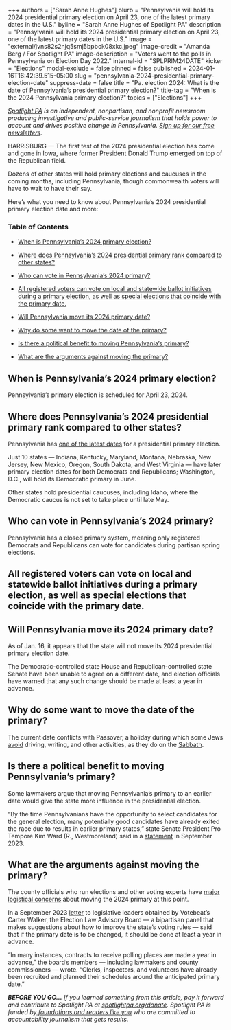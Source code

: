 +++
authors = ["Sarah Anne Hughes"]
blurb = "Pennsylvania will hold its 2024 presidential primary election on April 23, one of the latest primary dates in the U.S."
byline = "Sarah Anne Hughes of Spotlight PA"
description = "Pennsylvania will hold its 2024 presidential primary election on April 23, one of the latest primary dates in the U.S."
image = "external/jvns82s2njq5smj5bpbck08xkc.jpeg"
image-credit = "Amanda Berg / For Spotlight PA"
image-description = "Voters went to the polls in Pennsylvania on Election Day 2022."
internal-id = "SPLPRIM24DATE"
kicker = "Elections"
modal-exclude = false
pinned = false
published = 2024-01-16T16:42:39.515-05:00
slug = "pennsylvania-2024-presidential-primary-election-date"
suppress-date = false
title = "Pa. election 2024: What is the date of Pennsylvania’s presidential primary election?"
title-tag = "When is the 2024 Pennsylvania primary election?"
topics = ["Elections"]
+++

<a href="https://www.spotlightpa.org/"><em>Spotlight PA</em></a><em> is an independent, nonpartisan, and nonprofit newsroom producing investigative and public-service journalism that holds power to account and drives positive change in Pennsylvania. </em><a href="https://www.spotlightpa.org/newsletters"><em>Sign up for our free newsletters</em></a><em>.</em>

HARRISBURG — The first test of the 2024 presidential election has come and gone in Iowa, where former President Donald Trump emerged on top of the Republican field.

Dozens of other states will hold primary elections and caucuses in the coming months, including Pennsylvania, though commonwealth voters will have to wait to have their say.

Here’s what you need to know about Pennsylvania’s 2024 presidential primary election date and more:

### Table of Contents

- <a href="#spl-heading-1">When is Pennsylvania’s 2024 primary election?</a>

- <a href="#spl-heading-2">Where does Pennsylvania’s 2024 presidential primary rank compared to other states?</a>

- <a href="#spl-heading-3">Who can vote in Pennsylvania’s 2024 primary?</a>

- <a href="#spl-heading-4">All registered voters can vote on local and statewide ballot initiatives during a primary election, as well as special elections that coincide with the primary date.</a>

- <a href="#spl-heading-5">Will Pennsylvania move its 2024 primary date?</a>

- <a href="#spl-heading-6">Why do some want to move the date of the primary?</a>

- <a href="#spl-heading-7">Is there a political benefit to moving Pennsylvania’s primary?</a>

- <a href="#spl-heading-8">What are the arguments against moving the primary?</a>

<h2 id="spl-heading-1">When is Pennsylvania’s 2024 primary election?</h2>

Pennsylvania’s primary election is scheduled for April 23, 2024.

<h2 id="spl-heading-2">Where does Pennsylvania’s 2024 presidential primary rank compared to other states?</h2>

Pennsylvania has <a href="https://www.ncsl.org/elections-and-campaigns/2024-state-primary-election-dates">one of the latest dates</a> for a presidential primary election.

Just 10 states — Indiana, Kentucky, Maryland, Montana, Nebraska, New Jersey, New Mexico, Oregon, South Dakota, and West Virginia — have later primary election dates for both Democrats and Republicans; Washington, D.C., will hold its Democratic primary in June.

Other states hold presidential caucuses, including Idaho, where the Democratic caucus is not set to take place until late May.

<script src="https://www.spotlightpa.org/embed.js" async></script><div data-spl-embed-version="1" data-spl-src="https://www.spotlightpa.org/embeds/newsletter/"></div>

<h2 id="spl-heading-3">Who can vote in Pennsylvania’s 2024 primary?</h2>

Pennsylvania has a closed primary system, meaning only registered Democrats and Republicans can vote for candidates during partisan spring elections.

<h2 id="spl-heading-4">All registered voters can vote on local and statewide ballot initiatives during a primary election, as well as special elections that coincide with the primary date.</h2>

<h2 id="spl-heading-5">Will Pennsylvania move its 2024 primary date?</h2>

As of Jan. 16, it appears that the state will not move its 2024 presidential primary election date.

The Democratic-controlled state House and Republican-controlled state Senate have been unable to agree on a different date, and election officials have warned that any such change should be made at least a year in advance.

<h2 id="spl-heading-6">Why do some want to move the date of the primary?</h2>

The current date conflicts with Passover, a holiday during which some Jews <a href="https://jmoreliving.com/2021/03/24/passover-rules-a-cheat-sheet-of-holiday-practices/">avoid</a> driving, writing, and other activities, as they do on the <a href="https://www.chabad.org/library/article_cdo/aid/95907/jewish/The-Shabbat-Laws.htm">Sabbath</a>.

<h2 id="spl-heading-7">Is there a political benefit to moving Pennsylvania’s primary?</h2>

Some lawmakers argue that moving Pennsylvania’s primary to an earlier date would give the state more influence in the presidential election.

“By the time Pennsylvanians have the opportunity to select candidates for the general election, many potentially good candidates have already exited the race due to results in earlier primary states,” state Senate President Pro Tempore Kim Ward (R., Westmoreland) said in a <a href="https://www.pasenategop.com/news/senate-president-pro-tempore-kim-ward-on-moving-up-the-pennsylvania-primary-date-for-the-2024-election/">statement</a> in September 2023.

<script src="https://www.spotlightpa.org/embed.js" async></script><div data-spl-embed-version="1" data-spl-src="https://www.spotlightpa.org/embeds/donate/"></div>

<h2 id="spl-heading-8">What are the arguments against moving the primary?</h2>

The county officials who run elections and other voting experts have <a href="https://www.spotlightpa.org/news/2023/08/pennsylvania-presidential-primary-date-2024-passover/">major logistical concerns</a> about moving the 2024 primary at this point.

In a September 2023 <a href="https://twitter.com/ByCarterWalker/status/1707881324063723583/photo/1">letter</a> to legislative leaders obtained by Votebeat’s Carter Walker, the Election Law Advisory Board — a bipartisan panel that makes suggestions about how to improve the state’s voting rules — said that if the primary date is to be changed, it should be done at least a year in advance.

“In many instances, contracts to receive polling places are made a year in advance,” the board’s members — including lawmakers and county commissioners — wrote. “Clerks, inspectors, and volunteers have already been recruited and planned their schedules around the anticipated primary date.”

<strong><em>BEFORE YOU GO…</em></strong><em> If you learned something from this article, pay it forward and contribute to Spotlight PA at </em><a href="http://spotlightpa.org/donate"><em>spotlightpa.org/donate</em></a><em>. Spotlight PA is funded by</em><a href="https://www.spotlightpa.org/support"><em> foundations and readers like you</em></a><em> who are committed to accountability journalism that gets results.</em>

